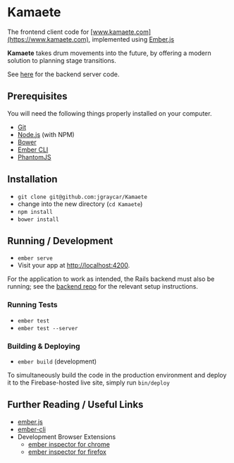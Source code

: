 # Kamaete

The frontend client code for [www.kamaete.com](https://www.kamaete.com),
implemented using [Ember.js](http://emberjs.com/)

**Kamaete** takes drum movements into the future, by offering a modern solution
to planning stage transitions.

See [here](https://github.com/jgraycar/Kamaete-API) for the backend server code.

## Prerequisites

You will need the following things properly installed on your computer.

* [Git](http://git-scm.com/)
* [Node.js](http://nodejs.org/) (with NPM)
* [Bower](http://bower.io/)
* [Ember CLI](http://ember-cli.com/)
* [PhantomJS](http://phantomjs.org/)

## Installation

* `git clone git@github.com:jgraycar/Kamaete`
* change into the new directory (`cd Kamaete`)
* `npm install`
* `bower install`

## Running / Development

* `ember serve`
* Visit your app at [http://localhost:4200](http://localhost:4200).

For the application to work as intended, the Rails backend must also be running;
see the [backend repo](https://github.com/jgraycar/Kamaete-API) for the relevant
setup instructions.

### Running Tests

* `ember test`
* `ember test --server`

### Building & Deploying

* `ember build` (development)

To simultaneously build the code in the production environment and deploy it to the
Firebase-hosted live site, simply run `bin/deploy`

## Further Reading / Useful Links

* [ember.js](http://emberjs.com/)
* [ember-cli](http://ember-cli.com/)
* Development Browser Extensions
  * [ember inspector for chrome](https://chrome.google.com/webstore/detail/ember-inspector/bmdblncegkenkacieihfhpjfppoconhi)
  * [ember inspector for firefox](https://addons.mozilla.org/en-US/firefox/addon/ember-inspector/)

